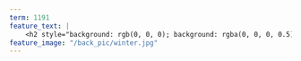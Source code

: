 ```yaml
---
term: 1191
feature_text: |
    <h2 style="background: rgb(0, 0, 0); background: rgba(0, 0, 0, 0.5); color: #FDD54F; padding: 10px;">Winter 2019</h2>
feature_image: "/back_pic/winter.jpg"
---
```

